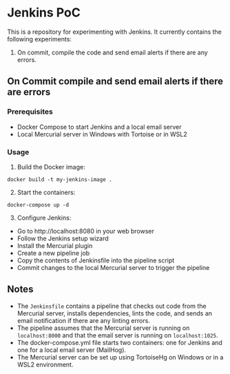 # Jenkins PoC
This is a repository for experimenting with Jenkins. It currently contains the following experiments:

1. On commit, compile the code and send email alerts if there are any errors.

## On Commit compile and send email alerts if there are errors
### Prerequisites
* Docker Compose to start Jenkins and a local email server
* Local Mercurial server in Windows with Tortoise or in WSL2
### Usage
1. Build the Docker image:
```
docker build -t my-jenkins-image .
```
2. Start the containers:
```
docker-compose up -d
```
3. Configure Jenkins:

* Go to http://localhost:8080 in your web browser
* Follow the Jenkins setup wizard
* Install the Mercurial plugin
* Create a new pipeline job
* Copy the contents of Jenkinsfile into the pipeline script
* Commit changes to the local Mercurial server to trigger the pipeline

## Notes
* The `Jenkinsfile` contains a pipeline that checks out code from the Mercurial server, installs dependencies, lints the code, and sends an email notification if there are any linting errors.
* The pipeline assumes that the Mercurial server is running on `localhost:8000` and that the email server is running on `localhost:1025`.
* The docker-compose.yml file starts two containers: one for Jenkins and one for a local email server (MailHog).
* The Mercurial server can be set up using TortoiseHg on Windows or in a WSL2 environment.